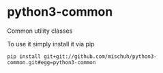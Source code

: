 # python3-common
Common utility classes

To use it simply install it via pip

    pip install git+git://github.com/mischuh/python3-common.git#egg=python3-common
    


